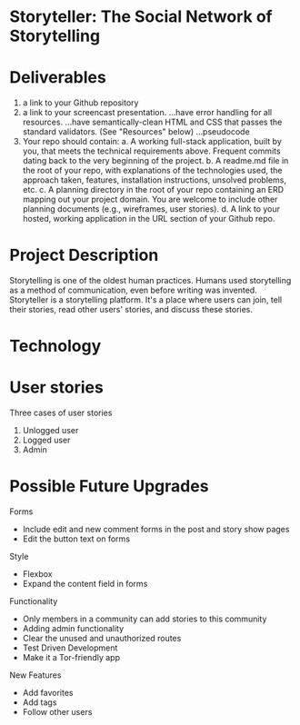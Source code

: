 # Storyteller: The Social Network of Storytelling

# Deliverables
1. a link to your Github repository
2. a link to your screencast presentation.
...have error handling for all resources.
...have semantically-clean HTML and CSS that passes the standard validators. (See "Resources" below)
...pseudocode
3. Your repo should contain:
    a. A working full-stack application, built by you, that meets the technical requirements above.
    Frequent commits dating back to the very beginning of the project.
    b. A readme.md file in the root of your repo, with explanations of the technologies used, the approach taken, features, installation instructions, unsolved problems, etc.
    c. A planning directory in the root of your repo containing an ERD mapping out your project domain. You are welcome to include other planning documents (e.g., wireframes, user stories).
    d. A link to your hosted, working application in the URL section of your Github repo.

# Project Description
Storytelling is one of the oldest human practices. Humans used storytelling as a method of communication, even before writing was invented.
Storyteller is a storytelling platform. It's a place where users can join, tell their stories, read other users' stories, and discuss these stories.

# Technology


# User stories
Three cases of user stories
1. Unlogged user
2. Logged user
3. Admin

# Possible Future Upgrades
Forms
- Include edit and new comment forms in the post and story show pages
- Edit the button text on forms

Style
- Flexbox
- Expand the content field in forms

Functionality
- Only members in a community can add stories to this community
- Adding admin functionality
- Clear the unused and unauthorized routes
- Test Driven Development
- Make it a Tor-friendly app

New Features
- Add favorites
- Add tags
- Follow other users
